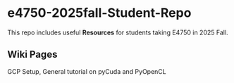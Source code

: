 # e4750-2025fall-Student-Repo
This repo includes useful **Resources** for students taking E4750 in 2025 Fall.

## Wiki Pages
GCP Setup, General tutorial on pyCuda and PyOpenCL
